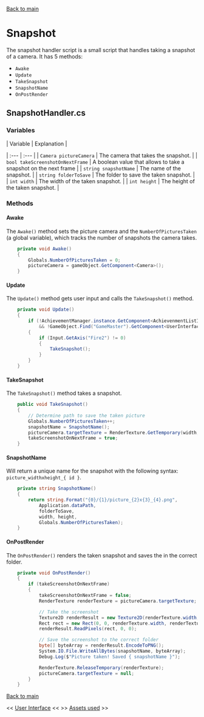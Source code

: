 [Back to main](/index.md)

# Snapshot

The snapshot handler script is a small script that handles taking a snapshot of a camera. It has 5 methods:
- `Awake`
- `Update`
- `TakeSnapshot`
- `SnapshotName`
- `OnPostRender`

## SnapshotHandler.cs

### Variables

| Variable | Explanation |

| :--- | :--- |
| `Camera pictureCamera` | The camera that takes the snapshot. |
| `bool takeScreenshotOnNextFrame` | A boolean value that allows to take a snapshot on the next frame |
| `string snapshotName` | The name of the snapshot. |
| `string folderToSave` | The folder to save the taken snapshot. |
| `int width` | The width of the taken snapshot. |
| `int height` | The height of the taken snapshot. |

### Methods

#### Awake
The `Awake()` method sets the picture camera and the `NumberOfPicturesTaken` (a global variable), which tracks the number of snapshots the camera takes. 
```csharp
    private void Awake()
    {
        Globals.NumberOfPicturesTaken = 0;
        pictureCamera = gameObject.GetComponent<Camera>();
    }
```

#### Update
The `Update()` method gets user input and calls the `TakeSnapshot()` method.
```csharp
    private void Update()
    {
        if (!AchievementManager.instance.GetComponent<AchievenmentListIngame>().MenuOpen 
            && !GameObject.Find("GameMaster").GetComponent<UserInterface>().MenuOpen)
        {
            if (Input.GetAxis("Fire2") != 0)
            {
                TakeSnapshot();
            }
        }
    }
```

#### TakeSnapshot
The `TakeSnapshot()` method takes a snapshot.
```csharp
    public void TakeSnapshot()
    {
        // Determine path to save the taken picture
        Globals.NumberOfPicturesTaken++;
        snapshotName = SnapshotName();
        pictureCamera.targetTexture = RenderTexture.GetTemporary(width, height, 24);
        takeScreenshotOnNextFrame = true;
    }
```

#### SnapshotName
Will return a unique name for the snapshot with the following syntax: `picture_widthxheight_{ id }`.
```csharp
    private string SnapshotName()
    {
        return string.Format("{0}/{1}/picture_{2}x{3}_{4}.png", 
            Application.dataPath, 
            folderToSave, 
            width, height, 
            Globals.NumberOfPicturesTaken);
    }
```

#### OnPostRender
The `OnPostRender()` renders the taken snapshot and saves the in the correct folder.
```csharp
    private void OnPostRender()
    {
        if (takeScreenshotOnNextFrame)
        {
            takeScreenshotOnNextFrame = false;
            RenderTexture renderTexture = pictureCamera.targetTexture;

            // Take the screenshot
            Texture2D renderResult = new Texture2D(renderTexture.width, renderTexture.height, TextureFormat.ARGB32, false);
            Rect rect = new Rect(0, 0, renderTexture.width, renderTexture.height);
            renderResult.ReadPixels(rect, 0, 0);

            // Save the screenshot to the correct folder
            byte[] byteArray = renderResult.EncodeToPNG();
            System.IO.File.WriteAllBytes(snapshotName, byteArray);
            Debug.Log($"Picture taken! Saved { snapshotName }");

            RenderTexture.ReleaseTemporary(renderTexture);
            pictureCamera.targetTexture = null;
        }
    }
```

[Back to main](/index.md)

<< [User Interface](UI.md) << >> [Assets used](/Assets.md) >>
